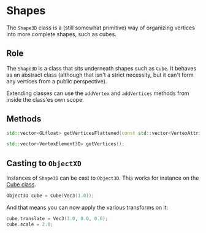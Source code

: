# Shapes

The ``Shape3D`` class is a (still somewhat primitive) way of organizing vertices into more
complete shapes, such as cubes.

## Role
The ``Shape3D`` is a class that sits underneath shapes such as ``Cube``.
It behaves as an abstract class (although that isn't a strict necessity, but it can't form any
vertices from a public perspective).

Extending classes can use the ``addVertex`` and ``addVertices`` methods from inside the class'es
own scope.

## Methods
````c++
std::vector<GLfloat> getVerticesFlattened(const std::vector<VertexAttribute> attributes);

std::vector<VertexElement3D> getVertices();
````

## Casting to ``ObjectXD``

Instances of ``Shape3D`` can be cast to ``Object3D``.
This works for instance on the [Cube class](cube.md).

````c++
Object3D cube = Cube(Vec3(1.0));
````

And that means you can now apply the various transforms on it:

````c++
cube.translate = Vec3(3.0, 0.0, 0.0);
cube.scale = 2.0;
````